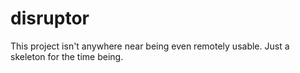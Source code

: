 disruptor
=========

This project isn't anywhere near being even remotely usable. Just 
a skeleton for the time being.
